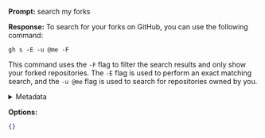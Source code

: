 **Prompt:**
search my forks

**Response:**
To search for your forks on GitHub, you can use the following command:

```
gh s -E -u @me -F
```

This command uses the `-F` flag to filter the search results and only show your forked repositories. The `-E` flag is used to perform an exact matching search, and the `-u @me` flag is used to search for repositories owned by you.

<details><summary>Metadata</summary>

- Duration: 2143 ms
- Datetime: 2023-08-27T21:42:09.860661
- Model: gpt-3.5-turbo-0613

</details>

**Options:**
```json
{}
```

